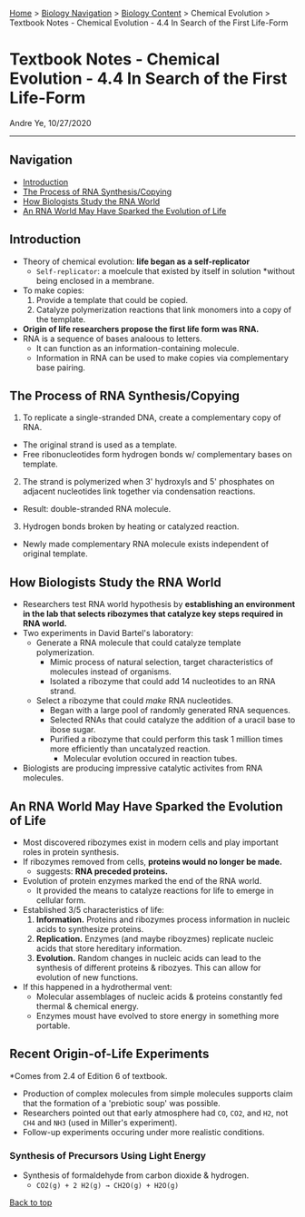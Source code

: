 [Home](https://andre-ye.github.io) > [Biology Navigation](https://andre-ye.github.io/biology/biology_navigation) > [Biology Content](https://andre-ye.github.io/biology/biology_navigation#biology-content) > Chemical Evolution > Textbook Notes - Chemical Evolution - 4.4 In Search of the First Life-Form

# Textbook Notes - Chemical Evolution - 4.4 In Search of the First Life-Form
Andre Ye, 10/27/2020

---

## Navigation
- [Introduction](#introduction)
- [The Process of RNA Synthesis/Copying](#the-process-of-rna-synthesis-copying)
- [How Biologists Study the RNA World](#how-biologists-study-the-rna-world)
- [An RNA World May Have Sparked the Evolution of Life](#an-rna-world-may-have-sparked-the-evolution-of-life)

## Introduction
- Theory of chemical evolution: **life began as a self-replicator**
  - `Self-replicator`: a moelcule that existed by itself in solution *without being enclosed in a membrane.
- To make copies:
  1. Provide a template that could be copied.
  2. Catalyze polymerization reactions that link monomers into a copy of the template.
- **Origin of life researchers propose the first life form was RNA.**
- RNA is a sequence of bases analoous to letters.
  - It can function as an information-containing molecule.
  - Information in RNA can be used to make copies via complementary base pairing.

## The Process of RNA Synthesis/Copying
1. To replicate a single-stranded DNA, create a complementary copy of RNA.
  - The original strand is used as a template.
  - Free ribonucleotides form hydrogen bonds w/ complementary bases on template.
2. The strand is polymerized when 3' hydroxyls and 5' phosphates on adjacent nucleotides link together via condensation reactions.
  - Result: double-stranded RNA molecule.
3. Hydrogen bonds broken by heating or catalyzed reaction.
  - Newly made complementary RNA molecule exists independent of original template.
  
## How Biologists Study the RNA World
- Researchers test RNA world hypothesis by **establishing an environment in the lab that selects ribozymes that catalyze key steps required in RNA world.**
- Two experiments in David Bartel's laboratory:
  - Generate a RNA molecule that could catalyze template polymerization.
    - Mimic process of natural selection, target characteristics of molecules instead of organisms.
    - Isolated a ribozyme that could add 14 nucleotides to an RNA strand.
  - Select a ribozyme that could *make* RNA nucleotides.
    - Began with a large pool of randomly generated RNA sequences.
    - Selected RNAs that could catalyze the addition of a uracil base to ibose sugar.
    - Purified a ribozyme that could perform this task 1 million times more efficiently than uncatalyzed reaction.
      - Molecular evolution occured in reaction tubes.
- Biologists are producing impressive catalytic activites from RNA molecules.

## An RNA World May Have Sparked the Evolution of Life
- Most discovered ribozymes exist in modern cells and play important roles in protein synthesis.
- If ribozymes removed from cells, **proteins would no longer be made.**
  - suggests: **RNA preceded proteins.**
- Evolution of protein enzymes marked the end of the RNA world.
  - It provided the means to catalyze reactions for life to emerge in cellular form.
- Established 3/5 characteristics of life:
  1. **Information.** Proteins and ribozymes process information in nucleic acids to synthesize proteins.
  2. **Replication.** Enzymes (and maybe riboyzmes) replicate nucleic acids that store hereditary information.
  3. **Evolution.** Random changes in nucleic acids can lead to the synthesis of different proteins & ribozyes. This can allow for evolution of new functions.
- If this happened in a hydrothermal vent:
  - Molecular assemblages of nucleic acids & proteins constantly fed thermal & chemical energy.
  - Enzymes moust have evolved to store energy in something more portable.

## Recent Origin-of-Life Experiments
\*Comes from 2.4 of Edition 6 of textbook.
- Production of complex molecules from simple molecules supports claim that the formation of a 'prebiotic soup' was possible.
- Researchers pointed out that early atmosphere had `CO`, `CO2`, and `H2`, not `CH4` and `NH3` (used in Miller's experiment).
- Follow-up experiments occuring under more realistic conditions.

### Synthesis of Precursors Using Light Energy
- Synthesis of formaldehyde from carbon dioxide & hydrogen.
  - `CO2(g) + 2 H2(g) → CH2O(g) + H2O(g)`

[Back to top](#)








